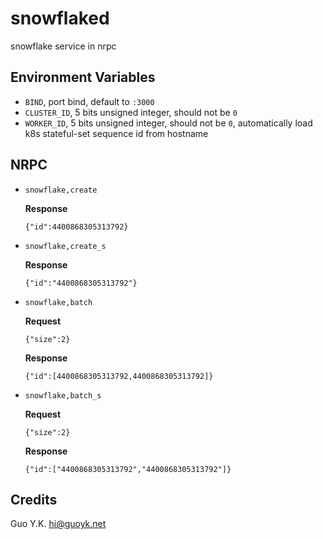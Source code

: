 # snowflaked

snowflake service in nrpc

## Environment Variables

* `BIND`, port bind, default to `:3000`
* `CLUSTER_ID`, 5 bits unsigned integer, should not be `0`
* `WORKER_ID`, 5 bits unsigned integer, should not be `0`, automatically load k8s stateful-set sequence id from hostname

## NRPC

* `snowflake,create`

    **Response**

    `{"id":4400868305313792}`
   
* `snowflake,create_s`

    **Response**

    `{"id":"4400868305313792"}`
    
* `snowflake,batch`

    **Request**
    
    `{"size":2}`
    
    **Response**

    `{"id":[4400868305313792,4400868305313792]}`

* `snowflake,batch_s`

    **Request**
    
    `{"size":2}`
    
    **Response**

    `{"id":["4400868305313792","4400868305313792"]}`


## Credits

Guo Y.K. <hi@guoyk.net>
